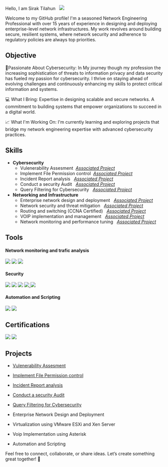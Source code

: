Hello, I am Sirak Tilahun &nbsp; <a href="https://gq.linkedin.com/in/sirak-tilahun-geremew-9509a326?trk=public_profile_samename-profile"><img src="https://img.shields.io/badge/-LinkedIn-0072b1?&style-for-the-badge&logo=linkedin&logoColor=white"/></a>

Welcome to my GitHub profile! I'm a seasoned Network Engineering Professional with over 15 years of experience in designing and deploying enterprise-level network infrastructures. My work revolves around building secure, resilient systems, where network security and adherence to regulatory policies are always top priorities.

## Objective
🔐Passionate About Cybersecurity: In My journey though my profession the increasing sophistication of threats to information privacy and data security has fueled my passion for cybersecurity. I thrive on staying ahead of evolving challenges and continuously enhancing my skills to protect critical information and systems.

💻 What I Bring: Expertise in designing scalable and secure networks. A commitment to building systems that empower organizations to succeed in a digital world.

📈 What I'm Working On: I'm currently learning and exploring projects that bridge my network engineering expertise with advanced cybersecurity practices. 


## Skills
- **Cybersecurity**
    - Vulenerability Assesment &nbsp;<a href="https://github.com/SirakTiGer/Cybersecurity-Projects/blob/main/5.%20Vulnerability%20Assesment%20Sample%20Project.md"><em>Associated Project</em></a>
    - Implement File Permission control &nbsp;<a href="https://github.com/SirakTiGer/Cybersecurity-Projects/blob/main/3.%20File%20Permission%20Control%20with%20Linux.md"><em>Associated Project</em></a>
	- Incident Report analysis &nbsp;  <a href="https://github.com/SirakTiGer/Cybersecurity-Projects/blob/main/1.%20Incident%20Report%20Analysis.md"><em>Associated Project</em></a>
	- Conduct a security Audit &nbsp; <a href="https://github.com/SirakTiGer/Cybersecurity-Projects/blob/main/2.%20Security%20Audit.md"><em>Associated Project</em></a>
    - Query Filtering for Cybersecurity &nbsp; <a href="https://github.com/SirakTiGer/Cybersecurity-Projects/blob/main/4.%20SQL%20filter%20for%20Cyber%20Security.md"><em>Associated Project</em></a>
- **Networking and Infrastructure**
  - Enterprise network design and deployment &nbsp; <a href="https://github.com/SirakTiGer/SirakCyberNetHub/projects"><em>Associated Project</em></a>
  - Network security and threat mitigation &nbsp; <a href="https://github.com/SirakTiGer/SirakCyberNetHub/projects"><em>Associated Project</em></a>
  - Routing and switching (CCNA Certified) &nbsp; <a href="https://github.com/SirakTiGer/SirakCyberNetHub/projects"><em>Associated Project</em></a>
  - VOIP implementation and management &nbsp; <a href="https://github.com/SirakTiGer/SirakCyberNetHub/projects"><em>Associated Project</em></a>
  - Network monitoring and performance tuning &nbsp; <a href="https://github.com/SirakTiGer/SirakCyberNetHub/projects"><em>Associated Project</em></a>

## Tools  

#### Network monitoring and trafic analysis  
<a href ="https://wireshark.org"> <img src="https://img.shields.io/badge/Wireshark-00589C?style=for-the-badge&logo=wireshark&logoColor=white"/></a>
<a href ="https://www.tcpdump.org"> <img src="https://img.shields.io/badge/TCPdump-333?style=for-the-badge&logo=linux&logoColor=white"/></a>
<a href ="https://https://www.zabbix.com"> <img src="https://img.shields.io/badge/Zabbix-FF4C00?style=for-the-badge&logo=zabbix&logoColor=white"></a>  

#### Security  
<a href ="https://www.openssl.org"><img src="https://img.shields.io/badge/OpenSSL-721412?style=for-the-badge&logo=openssl&logoColor=white"/></a>
<a href ="https://www.linux.org"><img src="https://img.shields.io/badge/Linux-FCC624?style=for-the-badge&logo=linux&logoColor=black"/></a>
<a href="https://www.splunk.com"><img src="https://img.shields.io/badge/Splunk-000000?style=for-the-badge&logo=splunk&logoColor=white"/></a>
<a href="https://suricata.io">
  <img src="https://img.shields.io/badge/Suricata-E94E1B?style=for-the-badge&logo=data:image/svg+xml;base64,PHN2ZyBmaWxsPSIjZmZmIiB2aWV3Qm94PSIwIDAgMTI4IDEyOCIgeG1sbnM9Imh0dHA6Ly93d3cudzMu%0D%0Ab3JnLzIwMDAvc3ZnIj48cmVjdCB3aWR0aD0iMTI4IiBoZWlnaHQ9IjEyOCIgZmlsbD0ibm9uZSIvPjx0%0D%0AZXh0IHg9IjE2IiB5PSI3MiIgZm9udC1zaXplPSI0MHB4IiBmaWxsPSJ3aGl0ZSI+U3VyaWNhdGE8L3Rl%0D%0AeHQ+PC9zdmc+" />
</a>
<a href ="https://en.wikipedia.org/wiki/SQL"><img src="https://img.shields.io/badge/SQL-CC2927?style=for-the-badge&logo=microsoftsqlserver&logoColor=white"/></a> 

#### Automation and Scripting  
<a href ="https://www.python.org"><img src="https://img.shields.io/badge/Python-3776AB?style=for-the-badge&logo=python&logoColor=white"/></a>
<a href ="https://en.wikipedia.org/wiki/Bash_(Unix_shell)"><img src="https://img.shields.io/badge/Bash-4EAA25?style=for-the-badge&logo=gnu-bash&logoColor=white"/></a>

## Certifications

<a href ="https://cp.certmetrics.com/cisco/en/public/verify/credential/ccb69d3a870a4ea292b9a0dba2e92258"><img src="https://img.shields.io/badge/CCNA-1BA0D7?style=for-the-badge&logo=cisco&logoColor=white"/></a>
<a href ="https://www.peoplecert.org/for-corporations/certificate-verification-service"><img src="https://img.shields.io/badge/ITIL4_Foundation-92278F?style=for-the-badge&logo=itil&logoColor=white"/></a>

## Projects
- <a href="https://github.com/SirakTiGer/Cybersecurity-Projects/blob/main/5.%20Vulnerability%20Assesment%20Sample%20Project.md"> Vulenerability Assesment</a>
- <a href="https://github.com/SirakTiGer/Cybersecurity-Projects/blob/main/3.%20File%20Permission%20Control%20with%20Linux.md"> Implement File Permission control</a>
- <a href="https://github.com/SirakTiGer/Cybersecurity-Projects/blob/main/1.%20Incident%20Report%20Analysis.md"> Incident Report analysis</a>
- <a href="https://github.com/SirakTiGer/Cybersecurity-Projects/blob/main/2.%20Security%20Audit.md"> Conduct a security Audit</a>
- <a href="https://github.com/SirakTiGer/Cybersecurity-Projects/blob/main/4.%20SQL%20filter%20for%20Cyber%20Security.md"> Query Filtering for Cybersecurity</a>

 - Enterprise Network Design and Deployment
 - Virtualization using VMware ESXi and Xen Server
 - Voip Implementation using Asterisk
 - Automation and Scripting

Feel free to connect, collaborate, or share ideas. Let’s create something great together! 🚀
